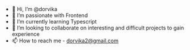 - 👋 Hi, I’m @dorvika
- 👀 I’m passionate with Frontend
- 🌱 I’m currently learning Typescript
- 💞️ I’m looking to collaborate on interesting and difficult projects to gain experience
- 📫 How to reach me - dorvika2@gmail.com

<!---
dorvika/dorvika is a ✨ special ✨ repository because its `README.md` (this file) appears on your GitHub profile.
You can click the Preview link to take a look at your changes.
--->
